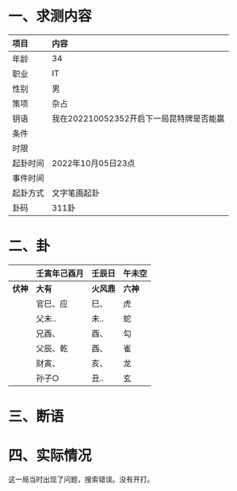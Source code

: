 # 一、求测内容

| 项目     | 内容                                     |
| :------- | :--------------------------------------- |
| 年龄     | 34                                       |
| 职业     | IT                                       |
| 性别     | 男                                       |
| 策项     | 杂占                                     |
| 钥语     | 我在202210052352开启下一局昆特牌是否能赢 |
| 条件     |                                          |
| 时限     |                                          |
| 起卦时间 | 2022年10月05日23点                       |
| 事件时间 |                                          |
| 起卦方式 | 文字笔画起卦                             |
| 卦码     | 311卦                                    |

# 二、卦

|                | 壬寅年己酉月   | 壬辰日           | 午未空         |
| :------------- | :------------- | :--------------- | :------------- |
| **伏神** | **大有** | **火风鼎** | **六神** |
|                | 官巳、应       | 巳、             | 虎             |
|                | 父未..         | 未..             | 蛇             |
|                | 兄酉、         | 酉、             | 勾             |
|                | 父辰、乾       | 酉、             | 雀             |
|                | 财寅、         | 亥、             | 龙             |
|                | 孙子○         | 丑..             | 玄             |

# 三、断语

# 四、实际情况

这一局当时出现了问题，搜索错误。没有开打。
